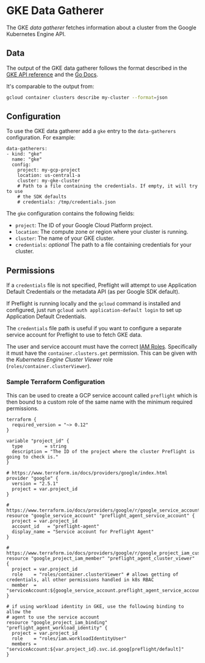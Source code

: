 # GKE Data Gatherer

The GKE *data gatherer* fetches information about a cluster from the Google
Kubernetes Engine API.

## Data

The output of the GKE data gatherer follows the format described in the
[GKE API reference](https://cloud.google.com/kubernetes-engine/docs/reference/rest/v1beta1/projects.locations.clusters#Cluster)
and the [Go Docs](https://godoc.org/google.golang.org/api/container/v1#Cluster).

It's comparable to the output from:

```bash
gcloud container clusters describe my-cluster --format=json
```

## Configuration

To use the GKE data gatherer add a `gke` entry to the `data-gatherers`
configuration. For example:

```
data-gatherers:
- kind: "gke"
  name: "gke"
  config:
    project: my-gcp-project
    location: us-central1-a
    cluster: my-gke-cluster
    # Path to a file containing the credentials. If empty, it will try to use
    # the SDK defaults
    # credentials: /tmp/credentials.json
```

The `gke` configuration contains the following fields:

- `project`: The ID of your Google Cloud Platform project.
- `location`: The compute zone or region where your cluster is running.
- `cluster`: The name of your GKE cluster.
- `credentials`: *optional* The path to a file containing credentials for your
  cluster.

## Permissions

If a `credentials` file is not specified, Preflight will attempt to use
Application Default Credentials or the metadata API (as per Google SDK default).

If Preflight is running locally and the `gcloud` command is installed and
configured, just run `gcloud auth application-default login` to set up
Application Default Credentials.

The `credentials` file path is useful if you want to configure a separate
service account for Preflight to use to fetch GKE data.

The user and service account must have the correct [IAM
Roles](https://cloud.google.com/kubernetes-engine/docs/how-to/iam).
Specifically it must have the `container.clusters.get` permission. This can be
given with the _Kubernetes Engine Cluster Viewer_ role
(`roles/container.clusterViewer`).

### Sample Terraform Configuration

This can be used to create a GCP service account called `preflight` which is
then bound to a custom role of the same name with the minimum required
permissions.


```hcl
terraform {
  required_version = "~> 0.12"
}

variable "project_id" {
  type        = string
  description = "The ID of the project where the cluster Preflight is going to check is."
}

# https://www.terraform.io/docs/providers/google/index.html
provider "google" {
  version = "2.5.1"
  project = var.project_id
}

# https://www.terraform.io/docs/providers/google/r/google_service_account.html
resource "google_service_account" "preflight_agent_service_account" {
  project = var.project_id
  account_id   = "preflight-agent"
  display_name = "Service account for Preflight Agent"
}

# https://www.terraform.io/docs/providers/google/r/google_project_iam_custom_role.html
resource "google_project_iam_member" "preflight_agent_cluster_viewer" {
  project = var.project_id
  role    = "roles/container.clusterViewer" # allows getting of credentials, all other permissions handled in k8s RBAC
  member  = "serviceAccount:${google_service_account.preflight_agent_service_account.email}"
}

# if using workload identity in GKE, use the following binding to allow the
# agent to use the service account
resource "google_project_iam_binding" "preflight_agent_workload_identity" {
  project = var.project_id
  role    = "roles/iam.workloadIdentityUser"
  members = "serviceAccount:${var.project_id}.svc.id.goog[preflight/default]"
}
```
